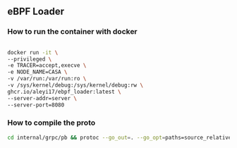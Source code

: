 ## eBPF Loader 

### How to run the container with docker

```bash

docker run -it \
--privileged \
-e TRACER=accept,execve \
-e NODE_NAME=CASA \
-v /var/run:/var/run:ro \
-v /sys/kernel/debug:/sys/kernel/debug:rw \
ghcr.io/aleyi17/ebpf_loader:latest \
--server-addr=server \
--server-port=8080

```
### How to compile the proto

```bash
cd internal/grpc/pb && protoc --go_out=. --go_opt=paths=source_relative --go-grpc_out=. --go-grpc_opt=paths=source_relative ebpf_event.proto
```
